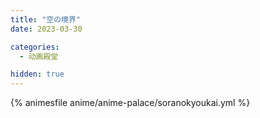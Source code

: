 ```yaml
---
title: "空の境界"
date: 2023-03-30

categories: 
  - 动画殿堂

hidden: true
---
```


{% animesfile anime/anime-palace/soranokyoukai.yml %}
